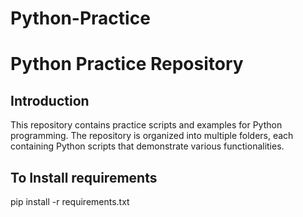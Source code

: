 # Python-Practice

# Python Practice Repository

## Introduction

This repository contains practice scripts and examples for Python programming. The repository is organized into multiple folders, each containing Python scripts that demonstrate various functionalities.

## To Install requirements

pip install -r requirements.txt